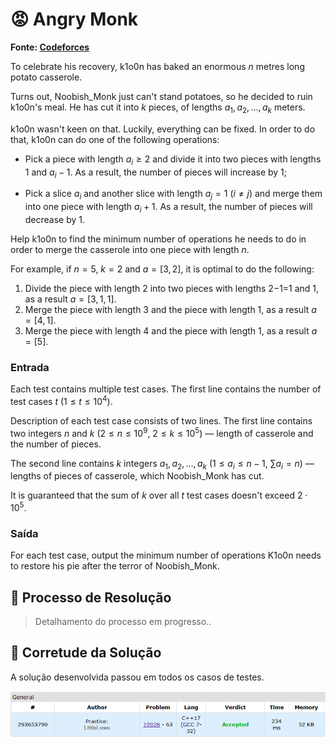 # 😡 Angry Monk

**Fonte: [Codeforces](https://codeforces.com/contest/1992/problem/B)**

To celebrate his recovery, k1o0n has baked an enormous $n$ metres long potato casserole.

Turns out, Noobish_Monk just can't stand potatoes, so he decided to ruin k1o0n's meal. He has cut it into $k$ pieces, of lengths $a_1,a_2,…,a_k$ meters.

k1o0n wasn't keen on that. Luckily, everything can be fixed. In order to do that, k1o0n can do one of the following operations:

- Pick a piece with length $a_i≥2$ and divide it into two pieces with lengths 1 and $a_i−1$. As a result, the number of pieces will increase by 1;

- Pick a slice $a_i$ and another slice with length $a_j=1$ ($i≠j$) and merge them into one piece with length $a_i+1$. As a result, the number of pieces will decrease by 1.

Help k1o0n to find the minimum number of operations he needs to do in order to merge the casserole into one piece with length $n$.

For example, if $n=5$, $k=2$ and $a=[3,2]$, it is optimal to do the following:

1. Divide the piece with length 2 into two pieces with lengths 2−1=1 and 1, as a result $a=[3,1,1]$.
2. Merge the piece with length 3 and the piece with length 1, as a result $a=[4,1]$.
3. Merge the piece with length 4 and the piece with length 1, as a result $a=[5]$.

### Entrada
Each test contains multiple test cases. The first line contains the number of test cases $t$ ($1≤t≤10^4$).

Description of each test case consists of two lines. The first line contains two integers $n$ and $k$ ($2≤n≤10^9$, $2≤k≤10^5$) — length of casserole and the number of pieces.

The second line contains $k$ integers $a_1,a_2,…,a_k$ ($1≤a_i≤n−1$, $∑a_i=n$) — lengths of pieces of casserole, which Noobish_Monk has cut.

It is guaranteed that the sum of $k$ over all $t$ test cases doesn't exceed $2⋅10^5$.

### Saída
For each test case, output the minimum number of operations K1o0n needs to restore his pie after the terror of Noobish_Monk.


## 🧩 Processo de Resolução

> Detalhamento do processo em progresso..

## 📝 Corretude da Solução
A solução desenvolvida passou em todos os casos de testes.

![Accepted](img/accepted.png)